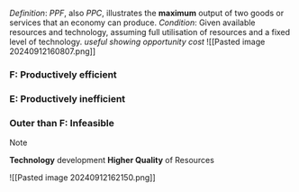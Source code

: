 *Definition*: *PPF*, also *PPC*, illustrates the **maximum** output of two goods or services that an economy can produce.
*Condition*: Given available resources and technology, assuming full utilisation of resources and a fixed level of technology.
*useful showing opportunity cost*
![[Pasted image 20240912160807.png]]
### F: Productively efficient 
### E: Productively inefficient
### Outer than F: Infeasible
> [!Note]
> **Technology** development
> **Higher Quality** of Resources

![[Pasted image 20240912162150.png]]







